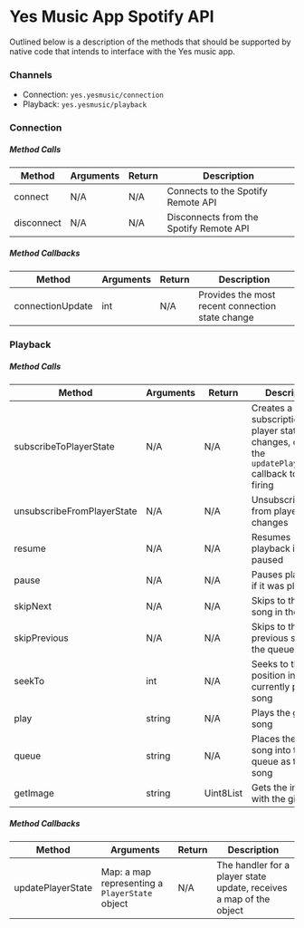 # Yes Music App Spotify API

Outlined below is a description of the methods that should be supported by native code that intends to interface with the Yes music app.

### Channels

 - Connection: `yes.yesmusic/connection`
 - Playback: `yes.yesmusic/playback`

### Connection

##### Method Calls

| Method     | Arguments | Return | Description                             |
|------------|-----------|--------|-----------------------------------------|
| connect    | N/A       | N/A    | Connects to the Spotify Remote API      |
| disconnect | N/A       | N/A    | Disconnects from the Spotify Remote API |

##### Method Callbacks

| Method            | Arguments | Return | Description                                      |
|-------------------|-----------|--------|--------------------------------------------------|
| connectionUpdate  | int       | N/A    | Provides the most recent connection state change |

### Playback

##### Method Calls

| Method                     | Arguments | Return    | Description                                                                                              |
|----------------------------|-----------|-----------|----------------------------------------------------------------------------------------------------------|
| subscribeToPlayerState     | N/A       | N/A       | Creates a subscription to player state changes, causing the `updatePlayerState` callback to begin firing |
| unsubscribeFromPlayerState | N/A       | N/A       | Unsubscribes from player state changes                                                                   |
| resume                     | N/A       | N/A       | Resumes playback if it was paused                                                                        |
| pause                      | N/A       | N/A       | Pauses playback if it was playing                                                                        |
| skipNext                   | N/A       | N/A       | Skips to the next song in the queue                                                                      |
| skipPrevious               | N/A       | N/A       | Skips to the previous song in the queue                                                                  |
| seekTo                     | int       | N/A       | Seeks to the given position in the currently playing song                                                |
| play                       | string    | N/A       | Plays the given song                                                                                     |
| queue                      | string    | N/A       | Places the given song into the queue as the next song                                                    |
| getImage                   | string    | Uint8List | Gets the image with the given uri                                                                        |

##### Method Callbacks

| Method            | Arguments                                      | Return | Description                                                         |
|-------------------|------------------------------------------------|--------|---------------------------------------------------------------------|
| updatePlayerState | Map: a map representing a `PlayerState` object | N/A    | The handler for a player state update, receives a map of the object |


